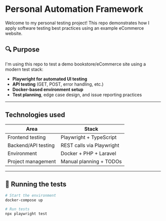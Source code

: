 # Personal Automation Framework

Welcome to my personal testing project! This repo demonstrates how I apply software testing best practices using an example eCommerce website.

## 🔍 Purpose

I'm using this repo to test a demo bookstore/eCommerce site using a modern test stack:

-  **Playwright for automated UI testing**
-  **API testing** (GET, POST, error handling, etc.)
-  **Docker-based environment setup**
-  **Test planning**, edge case design, and issue reporting practices

---

## Technologies used

| Area               | Stack                     |
|--------------------|---------------------------|
| Frontend testing   | Playwright + TypeScript   |
| Backend/API testing| REST calls via Playwright |
| Environment        | Docker + PHP + Laravel    |
| Project management | Manual planning + TODOs   |

---

## 🔧 Running the tests

```bash
# Start the environment
docker-compose up

# Run tests
npx playwright test
